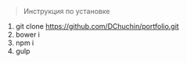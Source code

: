 > Инструкция по установке
  1. git clone https://github.com/DChuchin/portfolio.git
  2. bower i
  3. npm i
  4. gulp